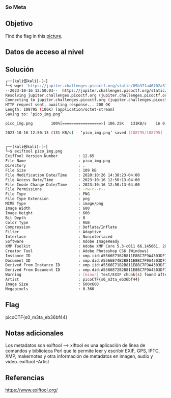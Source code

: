 ### So Meta
## Objetivo
Find the flag in this [picture](https://jupiter.challenges.picoctf.org/static/89b371a46702a31aa9931a2a2b12f8bf/pico_img.png).
## Datos de acceso al nivel
## Solución
```bash
┌──(kali㉿kali)-[~]
└─$ wget 'https://jupiter.challenges.picoctf.org/static/89b371a46702a31aa9931a2a2b12f8bf/pico_img.png' 
--2023-10-16 12:50:03--  https://jupiter.challenges.picoctf.org/static/89b371a46702a31aa9931a2a2b12f8bf/pico_img.png
Resolving jupiter.challenges.picoctf.org (jupiter.challenges.picoctf.org)... 3.131.60.8
Connecting to jupiter.challenges.picoctf.org (jupiter.challenges.picoctf.org)|3.131.60.8|:443... connected.
HTTP request sent, awaiting response... 200 OK
Length: 108795 (106K) [application/octet-stream]
Saving to: ‘pico_img.png’

pico_img.png        100%[=================>] 106.25K   131KB/s    in 0.8s    

2023-10-16 12:50:13 (131 KB/s) - ‘pico_img.png’ saved [108795/108795]

                                                                              
┌──(kali㉿kali)-[~]
└─$ exiftool pico_img.png                           
ExifTool Version Number         : 12.65
File Name                       : pico_img.png
Directory                       : .
File Size                       : 109 kB
File Modification Date/Time     : 2020:10:26 14:38:23-04:00
File Access Date/Time           : 2023:10:16 12:50:13-04:00
File Inode Change Date/Time     : 2023:10:16 12:50:13-04:00
File Permissions                : -rw-r--r--
File Type                       : PNG
File Type Extension             : png
MIME Type                       : image/png
Image Width                     : 600
Image Height                    : 600
Bit Depth                       : 8
Color Type                      : RGB
Compression                     : Deflate/Inflate
Filter                          : Adaptive
Interlace                       : Noninterlaced
Software                        : Adobe ImageReady
XMP Toolkit                     : Adobe XMP Core 5.3-c011 66.145661, 2012/02/06-14:56:27
Creator Tool                    : Adobe Photoshop CS6 (Windows)
Instance ID                     : xmp.iid:A5566E73B2B811E8BC7F9A4303DF1F9B
Document ID                     : xmp.did:A5566E74B2B811E8BC7F9A4303DF1F9B
Derived From Instance ID        : xmp.iid:A5566E71B2B811E8BC7F9A4303DF1F9B
Derived From Document ID        : xmp.did:A5566E72B2B811E8BC7F9A4303DF1F9B
Warning                         : [minor] Text/EXIF chunk(s) found after PNG IDAT (may be ignored by some readers)
Artist                          : picoCTF{s0_m3ta_eb36bf44}
Image Size                      : 600x600
Megapixels                      : 0.360

```
## Flag 
picoCTF{s0_m3ta_eb36bf44}
## Notas adicionales
Los metadatos son 
exiftool --> xiftool es una aplicación de línea de comandos y biblioteca Perl que le permite leer y escribir EXIF, GPS, IPTC, XMP, makernotes y otra información de metadatos en imagen, audio y video.
exiftool -Artist
## Referencias
https://www.exiftool.org/